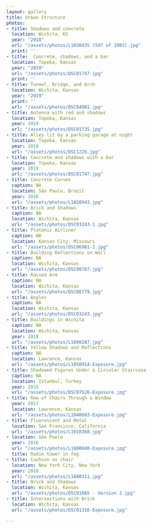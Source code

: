 ```yaml
---
layout: gallery
title: Urban Structure
photos:
- title: Shadows and concrete
  location: Wichita, KS
  year: "2018"
  url: "/assets/photos/L1030435 (597 of 1903).jpg"
  print: ''
- title:  Concrete, shadows, and a bar
  location: Topeka, Kansas
  year: "2019"
  url: "/assets/photos/DSC01747.jpg"
  print: ''
- title: Tunnel, Bridge, and Arch
  location: Wichita, Kansas
  year: "2019"
  print: ''
  url: "/assets/photos/DSC04901.jpg"
- title: Antenna with red and shadows
  location: Topeka, Kansas
  year: 2019
  url: "/assets/photos/DSC01735.jpg"
- title: Alley lit by a parking garage at night
  location: Topeka, Kansas
  year: 2019
  url: "/assets/photos/DSC1226.jpg"
- title: Concrete and shadows with a bar
  location: Topeka, Kansas
  year: 2019
  url: "/assets/photos/DSC01747.jpg"
- title: Concrete Curves
  caption: NA
  location: São Paulo, Brazil
  year: 2016
  url: "/assets/photos/L1020943.jpg"
- title: Brick and Shadows
  caption: NA
  location: Wichita, Kansas
  url: "/assets/photos/DSC03243-1.jpg"
- title: Platonic Airliner
  caption: NA
  location: Kansas City, Missouri
  url: "/assets/photos/DSC06981-1.jpg"
- title: Building Reflections on Wall
  caption: NA
  location: Wichita, Kansas
  url: "/assets/photos/DSC08767.jpg"
- title: Raised Arm
  caption: NA
  location: Wichita, Kansas
  url: "/assets/photos/DSC08779.jpg"
- title: Angles
  caption: NA
  location: Wichita, Kansas
  url: "/assets/photos/DSC03243.jpg"
- title: Buildings in Wichita
  caption: NA
  location: Wichita, Kansas
  year: 2018
  url: "/assets/photos/L1000287.jpg"
- title: Yellow Shadows and Reflections
  caption: NA
  location: Lawrence, Kansas
  url: "/assets/photos/L1050914-Exposure.jpg"
- title: Shadowed Figures Under a Circular Staircase
  caption: NA
  location: Istanbul, Turkey
  year: 2015
  url: "/assets/photos/DSC07526-Exposure.jpg"
- title: Row of Chairs Through a Window
  year: 2017
  location: Lawrence, Kansas
  url: "/assets/photos/L1040683-Exposure.jpg"
- title: Fluorescent and Metal
  location: San Francisco, California
  url: "/assets/photos/L1010368.jpg"
- location: São Paolo
  year: 2016
  url: "/assets/photos/L1000840-Exposure.jpg"
  title: Radio tower in fog
- title: Cushion on chair
  location: New York City, New York
  year: 2018
  url: "/assets/photos/L1080311.jpg"
- title: Brick and Shadows
  location: Wichita, Kansas
  url: "/assets/photos/DSC01065 - Version 2.jpg"
- title: Intersections with Brick
  location: Wichita, Kansas
  url: "/assets/photos/DSC01316-Exposure.jpg"

---
```

